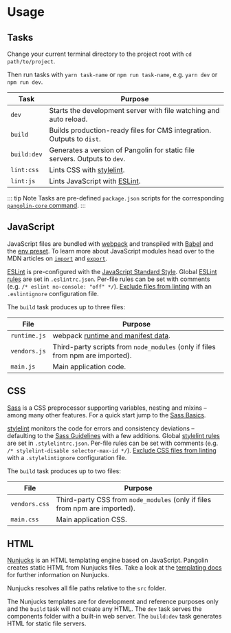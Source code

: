 # Usage


## Tasks

Change your current terminal directory to the project root with `cd path/to/project`.

Then run tasks with `yarn task-name` or `npm run task-name`, e.g. `yarn dev` or `npm run dev`.

| Task        | Purpose                                                                    |
|-------------|----------------------------------------------------------------------------|
| `dev`       | Starts the development server with file watching and auto reload.          |
| `build`     | Builds production-ready files for CMS integration. Outputs to `dist`.      |
| `build:dev` | Generates a version of Pangolin for static file servers. Outputs to `dev`. |
| `lint:css`  | Lints CSS with [stylelint](https://stylelint.io).                          |
| `lint:js`   | Lints JavaScript with [ESLint](https://eslint.org).                        |

::: tip Note
Tasks are pre-defined `package.json` scripts for the corresponding [`pangolin-core` command](pangolin-core.md).
:::

## JavaScript

JavaScript files are bundled with [webpack](https://webpack.js.org) and transpiled with [Babel](https://babeljs.io) and the [env preset](https://babeljs.io/docs/en/babel-preset-env). To learn more about JavaScript modules head over to the MDN articles on [`import`](https://developer.mozilla.org/de/docs/Web/JavaScript/Reference/Statements/import) and [`export`](https://developer.mozilla.org/de/docs/Web/JavaScript/Reference/Statements/export).

[ESLint](http://eslint.org) is pre-configured with the [JavaScript Standard Style](https://standardjs.com). Global [ESLint rules](http://eslint.org/docs/rules/) are set in `.eslintrc.json`. Per-file rules can be set with comments (e.g. `/* eslint no-console: "off" */`). [Exclude files from linting](http://eslint.org/docs/user-guide/configuring#ignoring-files-and-directories) with an `.eslintignore` configuration file.

The `build` task produces up to three files:

| File         | Purpose                                                                                 |
|--------------|-----------------------------------------------------------------------------------------|
| `runtime.js` | webpack [runtime and manifest data](https://webpack.js.org/concepts/manifest/#runtime). |
| `vendors.js` | Third-party scripts from `node_modules` (only if files from npm are imported).          |
| `main.js`    | Main application code.                                                                  |


## CSS

[Sass](http://sass-lang.com) is a CSS preprocessor supporting variables, nesting and mixins – among many other features. For a quick start jump to the [Sass Basics](http://sass-lang.com/guide).

[stylelint](http://stylelint.io) monitors the code for errors and consistency deviations – defaulting to the [Sass Guidelines](https://github.com/bjankord/stylelint-config-sass-guidelines) with a few additions. Global [stylelint rules](http://stylelint.io/user-guide/rules/) are set in `.stylelintrc.json`. Per-file rules can be set with comments (e.g. `/* stylelint-disable selector-max-id */`). [Exclude CSS files from linting](http://stylelint.io/user-guide/configuration/#stylelintignore) with a `.stylelintignore` configuration file.

The `build` task produces up to two files:

| File          | Purpose                                                                    |
|---------------|----------------------------------------------------------------------------|
| `vendors.css` | Third-party CSS from `node_modules` (only if files from npm are imported). |
| `main.css`    | Main application CSS.                                                      |


## HTML

[Nunjucks](https://mozilla.github.io/nunjucks/) is an HTML templating engine based on JavaScript. Pangolin creates static HTML from Nunjucks files. Take a look at the [templating docs](https://mozilla.github.io/nunjucks/templating.html) for further information on Nunjucks.

Nunjucks resolves all file paths relative to the `src` folder.

The Nunjucks templates are for development and reference purposes only and the `build` task will not create any HTML. The `dev` task serves the components folder with a built-in web server. The `build:dev` task generates HTML for static file servers.
